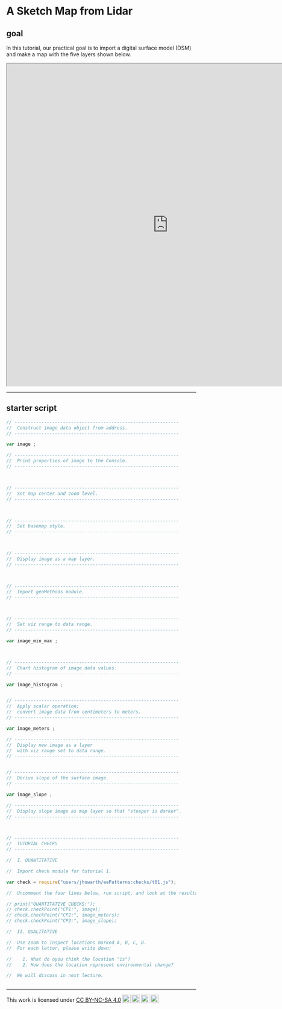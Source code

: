 # __A Sketch Map from Lidar__   

## __goal__  

In this tutorial, our practical goal is to import a digital surface model (DSM) and make a map with the five layers shown below.  

<iframe
  src="https://ee-patterns.projects.earthengine.app/view/tutorial-01"
  style="width:854px; height:854px"
></iframe>  

--- 

## __starter script__  

```js
// -------------------------------------------------------------
//  Construct image data object from address.
// -------------------------------------------------------------

var image ;

// -------------------------------------------------------------
//  Print properties of image to the Console. 
// -------------------------------------------------------------



// -------------------------------------------------------------
//  Set map center and zoom level.
// -------------------------------------------------------------



// -------------------------------------------------------------
//  Set basemap style.
// -------------------------------------------------------------



// -------------------------------------------------------------
//  Display image as a map layer.
// -------------------------------------------------------------



// -------------------------------------------------------------
//  Import geoMethods module. 
// -------------------------------------------------------------



// -------------------------------------------------------------
//  Set viz range to data range.
// -------------------------------------------------------------

var image_min_max ;



// -------------------------------------------------------------
//  Chart histogram of image data values.
// -------------------------------------------------------------

var image_histogram ;


// -------------------------------------------------------------
//  Apply scalar operation; 
//  convert image data from centimeters to meters.
// -------------------------------------------------------------

var image_meters ;

// -------------------------------------------------------------
//  Display new image as a layer
//  with viz range set to data range.
// -------------------------------------------------------------


// -------------------------------------------------------------
//  Derive slope of the surface image. 
// -------------------------------------------------------------

var image_slope ;

// -------------------------------------------------------------
//  Display slope image as map layer so that "steeper is darker".
// -------------------------------------------------------------



// -------------------------------------------------------------
//  TUTORIAL CHECKS
// -------------------------------------------------------------

//  I. QUANTITATIVE 

//  Import check module for tutorial 1.

var check = require("users/jhowarth/eePatterns:checks/t01.js");

//  Uncomment the four lines below, run script, and look at the results in Console. 

// print("QUANTITATIVE CHECKS:");
// check.checkPoint("CP1:", image);
// check.checkPoint("CP2:", image_meters);
// check.checkPoint("CP3:", image_slope);

//  II. QUALITATIVE  

//  Use zoom to inspect locations marked A, B, C, D.
//  For each letter, please write down:

//    1. What do oyou think the location "is"?
//    2. How does the location represent environmental change?

//  We will discuss in next lecture. 



```

---

<p xmlns:cc="http://creativecommons.org/ns#" >This work is licensed under <a href="https://creativecommons.org/licenses/by-nc-sa/4.0/?ref=chooser-v1" target="_blank" rel="license noopener noreferrer" style="display:inline-block;">CC BY-NC-SA 4.0<img style="height:22px!important;margin-left:3px;vertical-align:text-bottom;" src="https://mirrors.creativecommons.org/presskit/icons/cc.svg?ref=chooser-v1" alt=""><img style="height:22px!important;margin-left:3px;vertical-align:text-bottom;" src="https://mirrors.creativecommons.org/presskit/icons/by.svg?ref=chooser-v1" alt=""><img style="height:22px!important;margin-left:3px;vertical-align:text-bottom;" src="https://mirrors.creativecommons.org/presskit/icons/nc.svg?ref=chooser-v1" alt=""><img style="height:22px!important;margin-left:3px;vertical-align:text-bottom;" src="https://mirrors.creativecommons.org/presskit/icons/sa.svg?ref=chooser-v1" alt=""></a></p>